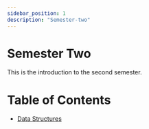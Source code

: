 ```yaml
---
sidebar_position: 1
description: "Semester-two"
---
```


# Semester Two

This is the introduction to the second semester.

# Table of Contents

- [Data Structures](/docs/two/category/data-structures)
